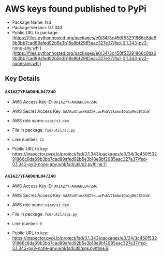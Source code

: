 # AWS keys found published to PyPi

* Package Name: fsd
* Package Version: 0.1.343
* Public URL to package: [https://files.pythonhosted.org/packages/e0/34/3c450f53291866c8da69b3bb7cad89afed92b5e3b18e8bf2985eac327e37/fsd-0.1.343-py3-none-any.whl](https://files.pythonhosted.org/packages/e0/34/3c450f53291866c8da69b3bb7cad89afed92b5e3b18e8bf2985eac327e37/fsd-0.1.343-py3-none-any.whl)

## Key Details

### `AKIAZ7YFAWD6HLD47Z4O`

* AWS Access Key ID: `AKIAZ7YFAWD6HLD47Z4O`
* AWS Secret Access Key: `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` 
* AWS role name: `user/s3_dev`
* File in package: `fsd/util/s3.py`
* Line number: `11`

* Public URL to key: https://inspector.pypi.io/project/fsd/0.1.343/packages/e0/34/3c450f53291866c8da69b3bb7cad89afed92b5e3b18e8bf2985eac327e37/fsd-0.1.343-py3-none-any.whl/fsd/util/s3.py#line.11



### `AKIAZ7YFAWD6HLD47Z4O`

* AWS Access Key ID: `AKIAZ7YFAWD6HLD47Z4O`
* AWS Secret Access Key: `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` 
* AWS role name: `user/s3_dev`
* File in package: `fsd/util/sqs.py`
* Line number: `9`

* Public URL to key: https://inspector.pypi.io/project/fsd/0.1.343/packages/e0/34/3c450f53291866c8da69b3bb7cad89afed92b5e3b18e8bf2985eac327e37/fsd-0.1.343-py3-none-any.whl/fsd/util/sqs.py#line.9


